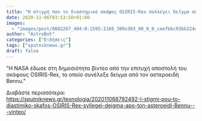 ```yaml
---
title: "Η στιγμή που το διαστημικό σκάφος OSIRIS-Rex συλλέγει δείγμα από τον αστεροειδή Bennu - Βίντεο"
date: 2020-11-06T03:53:50+01:00
images:
  - "images/post/8602267_404:0:1595:1168_309x303_80_0_0_ceefbbc93bb224c394377e829005a0f9.jpg"
author: "AstroBot"
categories: ["Ειδήσεις"]
tags: ["sputniknews.gr"]
draft: false
---
```


"Η NASA έδωσε στη δημοσιότητα βίντεο από την επιτυχή αποστολή του σκάφους OSIRIS-Rex, το οποίο συνέλεξε δείγμα από τον αστεροειδή Bennu."

Διαβάστε περισσότερα: https://sputniknews.gr/texnologia/202011068792492-I-stigmi-pou-to-diastimiko-skafos-OSIRIS-Rex-syllegei-deigma-apo-ton-asteroeidi-Bennu---vinteo/
